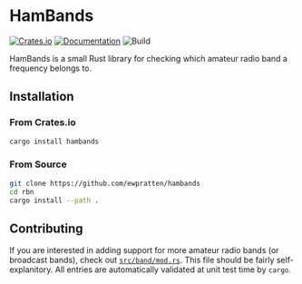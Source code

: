 # HamBands
[![Crates.io](https://img.shields.io/crates/v/hambands)](https://crates.io/crates/hambands) [![Documentation](https://docs.rs/hambands/badge.svg)](https://docs.rs/hambands) ![Build](https://github.com/Ewpratten/hambands/workflows/Build/badge.svg)

HamBands is a small Rust library for checking which amateur radio band a frequency belongs to.

## Installation

### From Crates.io

```sh
cargo install hambands
```

### From Source

```sh
git clone https://github.com/ewpratten/hambands
cd rbn
cargo install --path .
```

## Contributing

If you are interested in adding support for more amateur radio bands (or broadcast bands), check out [`src/band/mod.rs`](https://github.com/Ewpratten/hambands/blob/master/src/band/mod.rs). This file should be fairly self-explanitory. All entries are automatically validated at unit test time by `cargo`.

